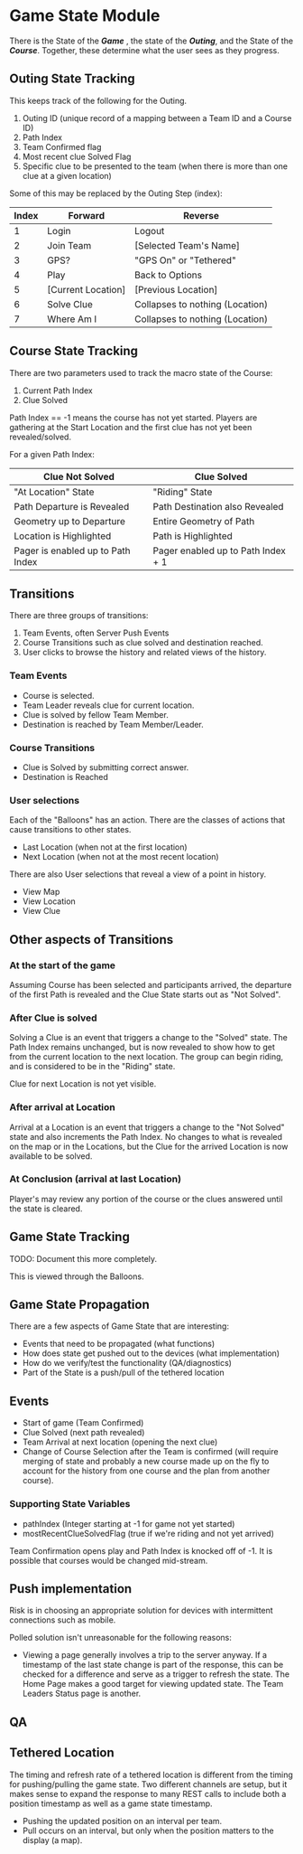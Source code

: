 Game State Module
====
There is the State of the _**Game**_ , the state of the _**Outing**_, and the State of the _**Course**_.  Together, these determine
what the user sees as they progress.

Outing State Tracking
----
This keeps track of the following for the Outing.

1. Outing ID (unique record of a mapping between a Team ID and a Course ID)
2. Path Index
3. Team Confirmed flag
4. Most recent clue Solved Flag
5. Specific clue to be presented to the team (when there is more than one clue at a given location)

Some of this may be replaced by the Outing Step (index):

Index | Forward | Reverse
------|---------|--------
1  | Login | Logout
2  | Join Team | [Selected Team's Name]
3  | GPS? | "GPS On" or "Tethered"
4  | Play | Back to Options
5  | [Current Location] | [Previous Location]
6  | Solve Clue | Collapses to nothing (Location)
7  | Where Am I | Collapses to nothing (Location)

Course State Tracking
----
There are two parameters used to track the macro state of the Course:

1. Current Path Index 
2. Clue Solved

Path Index == -1 means the course has not yet started.  Players are gathering at the Start Location
and the first clue has not yet been revealed/solved.

For a given Path Index:

Clue Not Solved | Clue Solved
------|------
"At Location" State | "Riding" State
Path Departure is Revealed | Path Destination also Revealed
Geometry up to Departure | Entire Geometry of Path
Location is Highlighted | Path is Highlighted
Pager is enabled up to Path Index | Pager enabled up to Path Index + 1

Transitions
----
There are three groups of transitions:

1. Team Events, often Server Push Events
2. Course Transitions such as clue solved and destination reached.
3. User clicks to browse the history and related views of the history.

### Team Events
* Course is selected.
* Team Leader reveals clue for current location.
* Clue is solved by fellow Team Member.
* Destination is reached by Team Member/Leader.

### Course Transitions
* Clue is Solved by submitting correct answer.
* Destination is Reached

### User selections
Each of the "Balloons" has an action.  There are the classes of actions that cause 
transitions to other states.

* Last Location (when not at the first location)
* Next Location (when not at the most recent location)

There are also User selections that reveal a view of a point in history.

* View Map
* View Location
* View Clue

## Other aspects of Transitions
### At the start of the game
Assuming Course has been selected and participants arrived, the departure of the first Path is revealed and the Clue State starts out as "Not Solved".
### After Clue is solved
Solving a Clue is an event that triggers a change to the "Solved" state.  The Path Index remains unchanged, but is now revealed to show how to get from the current location to the next location.  The group can begin riding, and is considered to be in the "Riding" state.

Clue for next Location is not yet visible.
### After arrival at Location
Arrival at a Location is an event that triggers a change to the "Not Solved" state and also increments the Path Index.  No changes to what is revealed on the map or in the Locations, but the Clue for the arrived Location is now available to be solved.
### At Conclusion (arrival at last Location)
Player's may review any portion of the course or the clues answered until the state is cleared.

Game State Tracking
----
TODO: Document this more completely.

This is viewed through the Balloons.

Game State Propagation
----
There are a few aspects of Game State that are interesting:

* Events that need to be propagated (what functions)
* How does state get pushed out to the devices (what implementation)
* How do we verify/test the functionality (QA/diagnostics)
* Part of the State is a push/pull of the tethered location

## Events

* Start of game (Team Confirmed)
* Clue Solved (next path revealed)
* Team Arrival at next location (opening the next clue)
* Change of Course Selection after the Team is confirmed (will require merging of state and probably a new course made
up on the fly to account for the history from one course and the plan from another course).

### Supporting State Variables
* pathIndex (Integer starting at -1 for game not yet started)
* mostRecentClueSolvedFlag (true if we're riding and not yet arrived)

Team Confirmation opens play and Path Index is knocked off of -1.  It is possible that courses would be changed mid-stream.

## Push implementation
Risk is in choosing an appropriate solution for devices with intermittent connections such as mobile.

Polled solution isn't unreasonable for the following reasons:

* Viewing a page generally involves a trip to the server anyway.  If a timestamp of the last state change is part of
the response, this can be checked for a difference and serve as a trigger to refresh the state.  The Home Page makes a
good target for viewing updated state.  The Team Leaders Status page is another.


## QA

## Tethered Location
The timing and refresh rate of a tethered location is different from the timing for pushing/pulling the game state.
Two different channels are setup, but it makes sense to expand the response to many REST calls to include both
a position timestamp as well as a game state timestamp.

* Pushing the updated position on an interval per team.
* Pull occurs on an interval, but only when the position matters to the display (a map).

